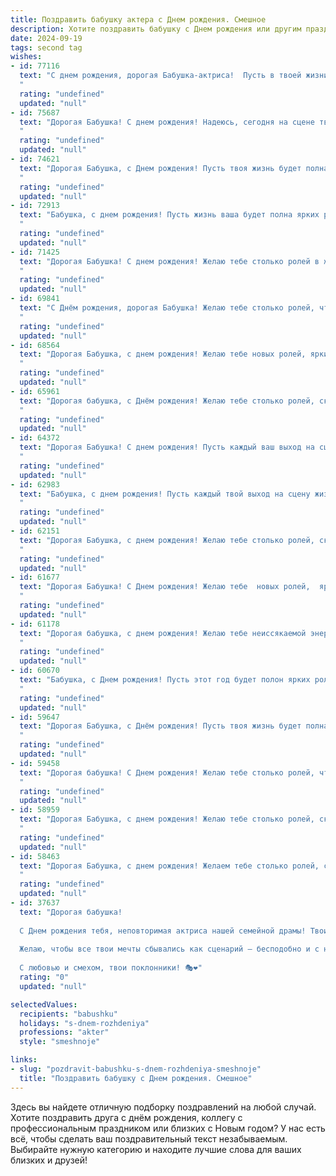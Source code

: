 ```yaml
---
title: Поздравить бабушку актера c Днем рождения. Смешное
description: Хотите поздравить бабушку c Днем рождения или другим праздником? Наш ИИ создаст незабываемое поздравление, а вы обязательно выделитесь среди других.  
date: 2024-09-19
tags: second tag
wishes:
- id: 77116
  text: "С днем рождения, дорогая Бабушка-актриса!  Пусть в твоей жизни будет больше ярких ролей, а сцена всегда будет полна оваций!  Желаем тебе неиссякаемой энергии, чтобы в каждом спектакле ты могла покорять сердца зрителей!  И пусть не забываются твои блестящие импровизации в жизни, ведь ты мастер на все руки!
  "
  rating: "undefined"
  updated: "null"
- id: 75687
  text: "Дорогая Бабушка! С днем рождения! Надеюсь, сегодня на сцене твоей жизни не будет никаких ляпов, а только овации и аплодисменты! Пусть этот год будет полон ярких ролей, искрометных шуток и благодарных зрителей!
  "
  rating: "undefined"
  updated: "null"
- id: 74621
  text: "Дорогая Бабушка, с Днем рождения! Пусть твоя жизнь будет полна ярких ролей, а зрители всегда аплодируют стоя! 🎭🎉🎊  Надеюсь, ты будешь играть в жизни только главные роли, а  все остальные - только на подпевках! 😉
  "
  rating: "undefined"
  updated: "null"
- id: 72913
  text: "Бабушка, с днем рождения! Пусть жизнь ваша будет полна ярких ролей, а овации не смолкают никогда, даже если вы просто заходите в магазин за любимыми булочками!
  "
  rating: "undefined"
  updated: "null"
- id: 71425
  text: "Дорогая Бабушка! С днем рождения! Желаю тебе столько ролей в жизни, сколько ты сыграла на сцене, и чтобы каждая из них была не менее яркой и запоминающейся! 🎉🎭
  "
  rating: "undefined"
  updated: "null"
- id: 69841
  text: "С Днём рождения, дорогая Бабушка! Желаю тебе столько ролей, чтобы даже Голливуд завидовал! Пусть каждый день будет ярким спектаклем, а твой юмор всегда остаётся искромётным, как в лучшей комедии!
  "
  rating: "undefined"
  updated: "null"
- id: 68564
  text: "Дорогая Бабушка, с днем рождения! Желаю тебе новых ролей, ярких премьер и чтобы на сцене ты всегда была звездой, а за кулисами - самой очаровательной и  веселой бабулей на свете! 😉🎉
  "
  rating: "undefined"
  updated: "null"
- id: 65961
  text: "Дорогая бабушка, с Днём рождения! Желаю тебе столько ролей, сколько ты прожила лет, и чтобы каждая роль была яркой, запоминающейся и, конечно же, с овациями! И пусть твой жизненный сценарий будет полон ярких моментов, а режиссером этого спектакля всегда будет твое хорошее настроение! 🎉🎂🎭
  "
  rating: "undefined"
  updated: "null"
- id: 64372
  text: "Дорогая Бабушка! С днем рождения! Пусть каждый ваш выход на сцену жизни будет таким же блестящим, как премьера в Большом театре, а зрители – аплодируют стоя! Желаем вам незабываемых оваций, стоячих аплодисментов и самых теплых пожеланий от самых преданных поклонников - ваших внуков!
  "
  rating: "undefined"
  updated: "null"
- id: 62983
  text: "Бабушка, с днем рождения! Пусть каждый твой выход на сцену жизни будет аншлаговым, а браво тебе кричат не только зрители, но и внуки! 😉
  "
  rating: "undefined"
  updated: "null"
- id: 62151
  text: "Дорогая Бабушка, с днем рождения! Желаю тебе столько ролей, сколько лет тебе исполнилось, и чтобы все они были главными! Пусть каждый спектакль жизни проходит на бис, а зрители рукоплещут тебе стоя!
  "
  rating: "undefined"
  updated: "null"
- id: 61677
  text: "Дорогая Бабушка! С Днем рождения! Желаю тебе  новых ролей,  ярких премьер  и  незабываемых оваций!  Пусть каждый день будет  как  отличная репетиция  к  прекрасной жизни,  полной  радости  и  творческих  успехов!  😜
  "
  rating: "undefined"
  updated: "null"
- id: 61178
  text: "Дорогая бабушка, с днем рождения! Желаю тебе неиссякаемой энергии, чтобы на сцене ты могла покорять не только зрителей, но и возрастные ограничения. Пусть твой талант продолжает сиять, а шутка, как молодое вино, всегда будет искриться! 😉🎉
  "
  rating: "undefined"
  updated: "null"
- id: 60670
  text: "Бабушка, с Днем рождения! Пусть этот год будет полон ярких ролей, громких оваций и, конечно же, стоячих аплодисментов от всех внуков! 😉
  "
  rating: "undefined"
  updated: "null"
- id: 59647
  text: "Дорогая Бабушка, с Днём рождения! Пусть твоя жизнь будет полна ярких ролей, а зрители – всегда в восторге от твоих выступлений! Пусть пенсия приносит только радость, а сценарии жизни будут полны смеха, любви и приключений!
  "
  rating: "undefined"
  updated: "null"
- id: 59458
  text: "Дорогая бабушка! С Днем рождения! Желаю тебе столько ролей, что сцена не вместит, столько оваций, что уши зазвенят, и столько поклонников, что все цветы из цветочного рынка исчезнут! 😉 🎉
  "
  rating: "undefined"
  updated: "null"
- id: 58959
  text: "Дорогая Бабушка, с днем рождения! Желаю тебе столько ролей, сколько лет тебе исполнилось, и чтобы каждая из них была главной! Пусть в твоей жизни будут только овации и цветы, а антракты — короткими! 🎭🎂🎉
  "
  rating: "undefined"
  updated: "null"
- id: 58463
  text: "Дорогая Бабушка, с днем рождения! Желаем тебе столько ролей, сколько ты уже сыграла в жизни, но только с более счастливыми финалами! Пусть каждая реплика в твоей жизни звучит как аплодисменты, а жизнь будет полна оваций!
  "
  rating: "undefined"
  updated: "null"
- id: 37637
  text: "Дорогая бабушка!
  
  С Днем рождения тебя, неповторимая актриса нашей семейной драмы! Твои роли — это не просто спектакли, а настоящие шедевры! Пусть в жизни будет больше комедийных сцен и меньше трагедий, а ты оставайся всегда в главной роли!
  
  Желаю, чтобы все твои мечты сбывались как сценарий — бесподобно и с неожиданными поворотами! А если кто-то попытается испортить твою премьеру, не стесняйся, бери в руки метлу — ведь ты точно знаешь, как держать свои роли в руках!
  
  С любовью и смехом, твои поклонники! 🎭❤️"
  rating: "0"
  updated: "null"

selectedValues:
  recipients: "babushku"
  holidays: "s-dnem-rozhdeniya"
  professions: "akter"
  style: "smeshnoje"

links:
- slug: "pozdravit-babushku-s-dnem-rozhdeniya-smeshnoje"
  title: "Поздравить бабушку c Днем рождения. Смешное"
---
```


Здесь вы найдете отличную подборку поздравлений на любой случай. 
Хотите поздравить друга с днём рождения, коллегу с профессиональным праздником или близких с Новым годом? У нас есть всё, чтобы сделать ваш поздравительный текст незабываемым. Выбирайте нужную категорию и находите лучшие слова для ваших близких и друзей!
